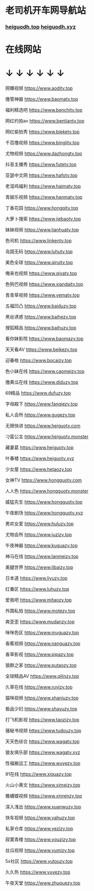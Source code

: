 # 老司机开车网导航站
### [heiguodh.top](https://www.heiguodh.top)           [heiguodh.xyz](https://www.heiguodh.xyz)

# 在线网站

# ↓ ↓ ↓ ↓ ↓ ↓ 



网曝视频 https://www.aoditv.top

撸管神器 https://www.baomatv.top

福利精选吧 https://www.benchitv.top

网红约拍av https://www.bentiantv.top

网红偷拍秀 https://www.bieketv.top

千百撸视频 https://www.binglitv.top

尤物视频 https://www.dazhongtv.top

抖音主播秀 https://www.futetv.top

亚瑟中文网 https://www.hafotv.top

老湿鸡福利 https://www.haimatv.top

青娱乐视频 https://www.hanmatv.top

丁香花园 https://www.hongqitv.top

大萝卜搜索 https://www.jiebaotv.top

妹妹视频 https://www.lianhuatv.top

色司机 https://www.linkentv.top

岛国无码 https://www.luhutv.top

美色全球 https://www.qiruitv.top

俺来也视频 https://www.qiyatv.top

色狗巴视频 https://www.xiandaitv.top

青青草视频 https://www.yematv.top

五福凹凸 https://www.baiduzy.top

黑丝诱惑 https://www.baihezy.top

搜狐精品 https://www.baihuzy.top

看你妹影院 https://www.baomazy.top

天天看AV https://www.beikezy.top

迎春格 https://www.bocaizy.top

色小妹在线 https://www.caomeizy.top

撸黄瓜在线 https://www.diduzy.top

69精品 https://www.dufuzy.top

字母殿下 https://www.fanqiezy.top

私人会所 https://www.gugezy.top

无限快进 https://www.heiguotv.com

刁蛮公主 https://www.heiguotv.monster

藏妻葛 https://www.heiguotv.top

叶春楼 https://www.heiguotv.xyz

少女屋 https://www.hetaozy.top

女神TV https://www.hongguotv.com

人人色 https://www.hongguotv.monster

威猛先生 https://www.hongguotv.top

午夜剧场 https://www.hongguotv.xyz

男欢女爱 https://www.huluzy.top

尤物会所 https://www.juzizy.top

午夜神器 https://www.kuguazy.top

神马在线 https://www.lanmeizy.top

美腿世界 https://www.libaizy.top

日本道 https://www.liyuzy.top

红番区 https://www.luhuzy.top

爱我吧 https://www.mitaozy.top

外围私拍 https://www.motezy.top

爽歪歪 https://www.mudanzy.top

咪咪色区 https://www.muguazy.top

香蕉视频 https://www.nanguazy.top

香草影视 https://www.pipazy.top

狼群之家 https://www.putaozy.top

全球精品AV https://www.qilinzy.top

久草在线 https://www.ruyizy.top

猫咪视频 https://www.shaniuzy.top

极品少妇 https://www.shayuzy.top

打飞机影视 https://www.taozizy.top

骚秘书视频 https://www.tudouzy.top

天天色综合 https://www.wagatv.top

狼友俱乐部 https://www.wagatv.xyz

性福搬运工 https://www.wuyezy.top

91在线 https://www.xiguazy.top

火山小黄文 https://www.ximeizy.top

雅蠛蝶视频 https://www.xinrenzy.top

深入浅出 https://www.xuanwuzy.top

快车视频 https://www.yahuzy.top

私家仓库 https://www.yezizy.top

寂寞青楼 https://www.youzizy.top

丝瓜视频 https://www.yumizy.top

5x社区 https://www.yutouzy.top

久久热 https://www.yuyezy.top

午夜天堂 https://www.zhuquezy.top
